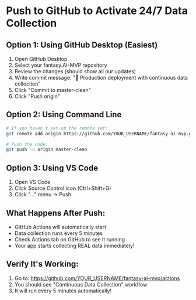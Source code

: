 # Push to GitHub to Activate 24/7 Data Collection

## Option 1: Using GitHub Desktop (Easiest)
1. Open GitHub Desktop
2. Select your fantasy.AI-MVP repository
3. Review the changes (should show all our updates)
4. Write commit message: "🚀 Production deployment with continuous data collection"
5. Click "Commit to master-clean"
6. Click "Push origin"

## Option 2: Using Command Line
```bash
# If you haven't set up the remote yet:
git remote add origin https://github.com/YOUR_USERNAME/fantasy-ai-mvp.git

# Push the code:
git push -u origin master-clean
```

## Option 3: Using VS Code
1. Open VS Code
2. Click Source Control icon (Ctrl+Shift+G)
3. Click "..." menu → Push

## What Happens After Push:
- GitHub Actions will automatically start
- Data collection runs every 5 minutes
- Check Actions tab on GitHub to see it running
- Your app starts collecting REAL data immediately!

## Verify It's Working:
1. Go to: https://github.com/YOUR_USERNAME/fantasy-ai-mvp/actions
2. You should see "Continuous Data Collection" workflow
3. It will run every 5 minutes automatically!